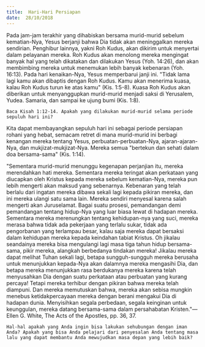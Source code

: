 ```yaml
---
title:  Hari-Hari Persiapan
date:  28/10/2018
---
```


Pada jam-jam terakhir yang dihabiskan bersama murid-murid sebelum kematian-Nya, Yesus berjanji bahwa Dia tidak akan meninggalkan mereka sendirian. Penghibur lainnya, yakni Roh Kudus, akan dikirim untuk menyertai dalam pelayanan mereka. Roh Kudus akan menolong mereka mengingat banyak hal yang telah dikatakan dan dilakukan Yesus (Yoh. 14:26), dan akan membimbing mereka untuk menemukan lebih banyak kebenaran (Yoh. 16:13). Pada hari kenaikan-Nya, Yesus memperbarui janji ini. "Tidak lama lagi kamu akan dibaptis dengan Roh Kudus. Kamu akan menerima kuasa, kalau Roh Kudus turun ke atas kamu" (Kis. 1:5-8). Kuasa Roh Kudus akan diberikan untuk menyanggupkan murid-murid menjadi saksi di Yerusalem, Yudea. Samaria, dan sampai ke ujung bumi (Kis. 1:8).

`Baca Kisah 1:12-14. Apakah yang dilakukan murid-murid selama periode sepuluh hari ini?`

Kita dapat membayangkan sepuluh hari ini sebagai periode persiapan rohani yang hebat, semacam retret di mana murid-murid ini berbagi kenangan mereka tentang Yesus, perbuatan-perbuatan-Nya, ajaran-ajaran-Nya, dan mukjizat-mukjizat-Nya. Mereka semua "bertekun dan sehati dalam doa bersama-sama" (Kis. 1:14).

"Sementara murid-murid menunggu kegenapan perjanjian itu, mereka merendahkan hati mereka. Sementara mereka teringat akan perkataan yang diucapkan oleh Kristus kepada mereka sebelum kematian-Nya, mereka pun lebih mengerti akan maksud yang sebenarnya. Kebenaran yang telah berlalu dari ingatan mereka dibawa sekali lagi kepada pikiran mereka, dan ini mereka ulangi satu sama lain. Mereka sendiri menyesal karena salah mengerti akan Juruselamat. Bagai suatu prosesi, pemandangan demi pemandangan tentang hidup-Nya yang luar biasa lewat di hadapan mereka. Sementara mereka merenungkan tentang kehidupan-nya yang suci, mereka merasa bahwa tidak ada pekerjaan yang terlalu sukar, tidak ada pengorbanan yang terlampau besar, kalau saja mereka dapat bersaksi dalam kehidupan mereka kepada keindahan tabiat Kristus. Oh jikalau seandainya mereka bisa mengulangi lagi masa tiga tahun hidup bersama-sama, pikir mereka, alangkah berbedanya tindakan mereka! Jikalau mereka dapat melihat Tuhan sekali lagi, betapa sungguh-sungguh mereka berusaha untuk menunjukkan kepada-Nya akan dalamnya mereka mengasihi Dia, dan betapa mereka menunjukkan rasa berdukanya mereka karena telah menyusahkan Dia dengan suatu perkataan atau perbuatan yang kurang percaya! Tetapi mereka terhibur dengan pikiran bahwa mereka telah diampuni. Dan mereka memutuskan bahwa, mereka akan sebisa mungkin menebus ketidakpercayaan mereka dengan berani mengakui Dia di hadapan dunia. Menyisihkan segala perbedaan, segala keinginan untuk keunggulan, mereka datang bersama-sama dalam persahabatan Kristen."—Ellen G. White, The Acts of the Apostles, pp. 36, 37.

`Hal-hal apakah yang Anda ingin bisa lakukan sehubungan dengan iman Anda? Apakah yang bisa Anda pelajari dari penyesalan Anda tentang masa lalu yang dapat membantu Anda mewujudkan masa depan yang lebih baik?`